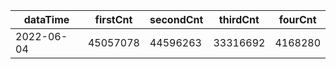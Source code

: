 |dataTime|firstCnt|secondCnt|thirdCnt|fourCnt|
|-|-|-|-|-|
|2022-06-04|45057078|44596263|33316692|4168280|